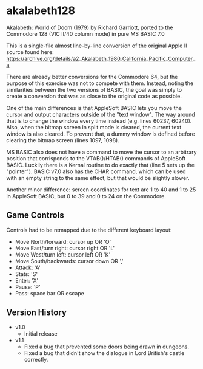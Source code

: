 # akalabeth128
Akalabeth: World of Doom (1979) by Richard Garriott, ported to the Commodore 128 (VIC II/40 column mode) in pure MS BASIC 7.0

This is a single-file almost line-by-line conversion of the original Apple II source found here: https://archive.org/details/a2_Akalabeth_1980_California_Pacific_Computer_a

There are already better conversions for the Commodore 64, but the purpose of this exercise was not to compete with them.
Instead, noting the similarities between the two versions of BASIC, the goal was simply to create a conversion that was as close to the original code as possible.

One of the main differences is that AppleSoft BASIC lets you move the cursor and output characters outside of the "text window".
The way around that is to change the window every time instead (e.g. lines 60237, 60240).
Also, when the bitmap screen in split mode is cleared, the current text window is also cleared.
To prevent that, a dummy window is defined before clearing the bitmap screen (lines 1097, 1098).

MS BASIC also does not have a command to move the cursor to an arbitrary position that corrisponds to the VTAB()/HTAB() commands of AppleSoft BASIC.
Luckily there is a Kernal routine to do exactly that (line 5 sets up the "pointer").
BASIC v7.0 also has the CHAR command, which can be used with an empty string to the same effect, but that would be slightly slower.

Another minor difference: screen coordinates for text are 1 to 40 and 1 to 25 in AppleSoft BASIC, but 0 to 39 and 0 to 24 on the Commodore.

## Game Controls
Controls had to be remapped due to the different keyboard layout:
- Move North/forward: cursor up OR 'O'
- Move East/turn right: cursor right OR 'L'
- Move West/turn left: cursor left OR 'K'
- Move South/backwards: cursor down OR ','
- Attack: 'A'
- Stats: 'S'
- Enter: 'X'
- Pause: 'P'
- Pass: space bar OR escape

## Version History
- v1.0
  - Initial release
- v1.1
  - Fixed a bug that prevented some doors being drawn in dungeons.
  - Fixed a bug that didn't show the dialogue in Lord British's castle correctly.
